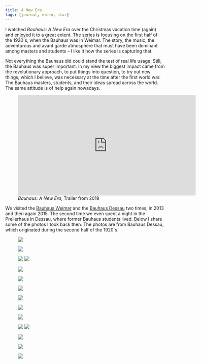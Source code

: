 ```yaml
---
title: A New Era
tags: [journal, video, star]
---
```

I watched <cite>Bauhaus: A New Era</cite> over the Christmas vacation time (again) and enjoyed it to a great extent. The series is focusing on the first half of the 1920´s, when the Bauhaus was in Weimar. The story, the music, the adventurous and avant garde atmosphere that must have been dominant among masters and students – I like it how the series is capturing that.

Not everything the Bauhaus did could stand the test of real life usage. Still, the Bauhaus was super important. In my view the biggest impact came from the revolutionary approach, to put things into question, to try out new things, which I believe, was necessary at the time after the first world war. The Bauhaus masters, students, and their ideas spread across the world. The same attitude is of help again nowadays.

<figure>
<iframe width="560" height="315" src="https://www.youtube.com/embed/MMsBE03rsBQ" title="YouTube video player" frameborder="0" allow="accelerometer; autoplay; clipboard-write; encrypted-media; gyroscope; picture-in-picture" allowfullscreen></iframe>
<figcaption><cite>Bauhaus: A New Era</cite>, Trailer from 2019</figcaption>
</figure>

We visited the [Bauhaus Weimar](https://www.uni-weimar.de/de/universitaet/start/) and the [Bauhaus Dessau](https://www.bauhaus-dessau.de) two times, in 2013 and then again 2015. The second time we even spent a night in the Prellerhaus in Dessau, where former Bauhaus students lived. Below I share some of the photos I took back then. The photos are from Bauhaus Dessau, which originated during the second half of the 1920´s. 

<div class="space-y-ryt-3xl">
<figure>
<img src="/img/bauhaus/IMG_8431.jpg">
</figure>
<figure>
<img class="mx-auto" src="/img/bauhaus/IMG_8429.jpg">
</figure>
<figure class="split">
<img src="/img/bauhaus/IMG_8411.jpg">
<img src="/img/bauhaus/IMG_8407.jpg">
</figure>
<figure>
<img class="ml-auto"  src="/img/bauhaus/IMG_8499.jpg">
</figure>
<figure>
<img class="ml-auto" src="/img/bauhaus/IMG_8394.jpg">
</figure>
<figure>
<img src="/img/bauhaus/IMG_8508.jpg">
</figure>
<figure>
<img class="mx-auto"  src="/img/bauhaus/IMG_8512.jpg">
</figure>
<figure>
<img src="/img/bauhaus/IMG_8422.jpg">
</figure>
<figure>
<img class="mx-auto" src="/img/bauhaus/IMG_8397.jpg">
</figure>
<figure class="split">
<img src="/img/bauhaus/IMG_5830.jpg">
<img src="/img/bauhaus/IMG_5848.jpg">
</figure>
<figure>
<img class="mx-auto" src="/img/bauhaus/IMG_8549.jpg">
</figure>
<figure>
<img src="/img/bauhaus/IMG_8522.jpg">
</figure>
<figure>
<img class="mx-auto" src="/img/bauhaus/IMG_5888.jpg">
</figure>
</div>












